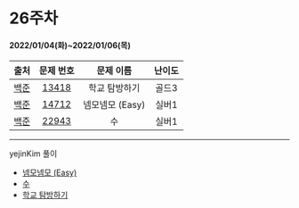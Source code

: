 # 26주차
#### 2022/01/04(화)~2022/01/06(목)

|               출처               |                   문제 번호                    |     문제 이름      | 난이도 |
| :------------------------------: | :--------------------------------------------: | :----------------: | :----: |
| [백준](https://www.acmicpc.net/) | [13418](https://www.acmicpc.net/problem/13418) | 학교 탐방하기       | 골드3  |
| [백준](https://www.acmicpc.net/) | [14712](https://www.acmicpc.net/problem/14712) | 넴모넴모 (Easy)     | 실버1  |
| [백준](https://www.acmicpc.net/) | [22943](https://www.acmicpc.net/problem/22943) | 수                 | 실버1 |

---

yejinKim 풀이
- [넴모넴모 (Easy)](https://yejinny.notion.site/14712-Easy-548d3208a3a54beda7ec15e186e74dc1)
- [수](https://yejinny.notion.site/22943-18c7b1245cfc4c61ac7835f7a57b35cd)
- [학교 탐방하기](https://yejinny.notion.site/3-13418-ddc7fd3ecc9640b9a99990a72f2a0768)
